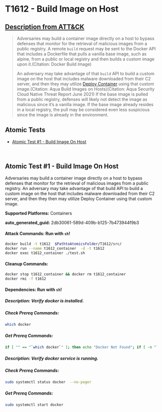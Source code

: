 # T1612 - Build Image on Host
## [Description from ATT&CK](https://attack.mitre.org/techniques/T1612)
<blockquote>Adversaries may build a container image directly on a host to bypass defenses that monitor for the retrieval of malicious images from a public registry. A remote <code>build</code> request may be sent to the Docker API that includes a Dockerfile that pulls a vanilla base image, such as alpine, from a public or local registry and then builds a custom image upon it.(Citation: Docker Build Image)

An adversary may take advantage of that <code>build</code> API to build a custom image on the host that includes malware downloaded from their C2 server, and then they may utilize [Deploy Container](https://attack.mitre.org/techniques/T1610) using that custom image.(Citation: Aqua Build Images on Hosts)(Citation: Aqua Security Cloud Native Threat Report June 2021) If the base image is pulled from a public registry, defenses will likely not detect the image as malicious since it’s a vanilla image. If the base image already resides in a local registry, the pull may be considered even less suspicious since the image is already in the environment. </blockquote>

## Atomic Tests

- [Atomic Test #1 - Build Image On Host](#atomic-test-1---build-image-on-host)


<br/>

## Atomic Test #1 - Build Image On Host
Adversaries may build a container image directly on a host to bypass defenses that monitor for the retrieval of malicious images from a public registry. An adversary may take advantage of that build API to build a custom image on the host that includes malware downloaded from their C2 server, and then they then may utilize Deploy Container using that custom image.

**Supported Platforms:** Containers


**auto_generated_guid:** 2db30061-589d-409b-b125-7b473944f9b3






#### Attack Commands: Run with `sh`! 


```sh
docker build -t t1612  $PathtoAtomicsFolder/T1612/src/
docker run --name t1612_container  -d -t t1612
docker exec t1612_container ./test.sh
```

#### Cleanup Commands:
```sh
docker stop t1612_container && docker rm t1612_container
docker rmi -f t1612
```



#### Dependencies:  Run with `sh`!
##### Description: Verify docker is installed.
##### Check Prereq Commands:
```sh
which docker
```
##### Get Prereq Commands:
```sh
if [ "" == "`which docker`" ]; then echo "Docker Not Found"; if [ -n "`which apt-get`" ]; then sudo apt-get -y install docker ; elif [ -n "`which yum`" ]; then sudo yum -y install docker ; fi ; else echo "Docker installed"; fi
```
##### Description: Verify docker service is running.
##### Check Prereq Commands:
```sh
sudo systemctl status docker  --no-pager
```
##### Get Prereq Commands:
```sh
sudo systemctl start docker
```




<br/>
